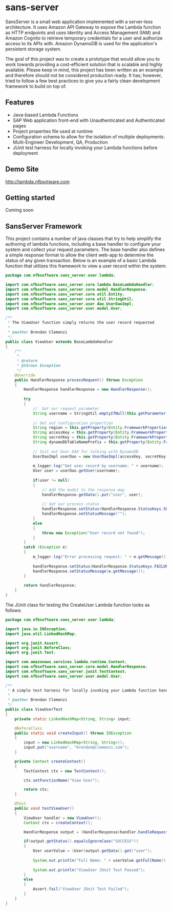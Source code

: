sans-server
==============

SansServer is a small web application implemented with a server-less architecture. It uses Amazon API Gateway to expose the Lambda function as HTTP endpoints and uses Identity and Access Management (IAM) and Amazon Cognito to retrieve temporary credentials for a user and authorize access to its APIs with.  Amazon DynamoDB is used for the application's persistent storage system.

The goal of this project was to create a prototype that would allow you to work towards providing a cost-efficient solution that is scalable and highly available.  Please keep in mind, this project has been written as an example and therefore should not be considered production ready.  It has; however, tried to follow a few best practices to give you a fairly clean development framework to build on top of.

Features
--------

  * Java-based Lambda Functions
  * SAP Web application front-end with Unauthenticated and Authenticated pages
  * Project properties file used at runtime
  * Configuration schema to allow for the isolation of multiple deployments:  Multi-Engineer Development, QA, Production
  * JUnit test harness for locally invoking your Lambda functions before deployment
  
Demo Site
---------------
http://lambda.nfbsotware.com

Getting started
---------------
Coming soon

SansServer Framework
---------------
This project contains a number of java classes that try to help simplify the authoring of lambda functions, including a base handler to configure your system and collect your request parameters.  The base handler also defines a simple response format to allow the client web-app to determine the status of any given transaction.  Below is an example of a basic Lambda function that utilizes this framework to view a user record within the system:

```java
package com.nfbsoftware.sans_server.user.lambda;

import com.nfbsoftware.sans_server.core.lambda.BaseLambdaHandler;
import com.nfbsoftware.sans_server.core.model.HandlerResponse;
import com.nfbsoftware.sans_server.core.util.Entity;
import com.nfbsoftware.sans_server.core.util.StringUtil;
import com.nfbsoftware.sans_server.user.dao.UserDaoImpl;
import com.nfbsoftware.sans_server.user.model.User;

/**
 * The ViewUser function simply returns the user record requested
 * 
 * @author Brendan Clemenzi
 */
public class ViewUser extends BaseLambdaHandler
{
    /**
     * 
     * @return
     * @throws Exception
     */
    @Override
    public HandlerResponse processRequest() throws Exception
    {
        HandlerResponse handlerResponse = new HandlerResponse();
        
        try
        {
        	//  Get our request parameter
            String username = StringUtil.emptyIfNull(this.getParameter("username"));
            
            // Get out configuration properties
            String region = this.getProperty(Entity.FrameworkProperties.AWS_REGION);
            String accessKey = this.getProperty(Entity.FrameworkProperties.AWS_ACCESS_KEY);
            String secretKey = this.getProperty(Entity.FrameworkProperties.AWS_SECRET_KEY);
            String dynamoDbTableNamePrefix = this.getProperty(Entity.FrameworkProperties.AWS_DYNAMODB_TABLE_NAME_PREFIX);
            
            // Init out User DAO for talking with DynamoDB
            UserDaoImpl userDao = new UserDaoImpl(accessKey, secretKey, region, dynamoDbTableNamePrefix);
            
            m_logger.log("Get user record by username: " + username);
            User user = userDao.getUser(username);
            
            if(user != null)
            {
                // Add the model to the response map
                handlerResponse.getData().put("user", user);
                
                // Set our process status
                handlerResponse.setStatus(HandlerResponse.StatusKeys.SUCCESS);
                handlerResponse.setStatusMessage("");
            }
            else
            {
                throw new Exception("User record not found");
            }
        }
        catch (Exception e)
        {
            m_logger.log("Error processing request: " + e.getMessage());
            
            handlerResponse.setStatus(HandlerResponse.StatusKeys.FAILURE);
            handlerResponse.setStatusMessage(e.getMessage());
        }
        
        return handlerResponse;
    }
}
```

The JUnit class for testing the CreateUser Lambda function looks as follows:

```java
package com.nfbsoftware.sans_server.user.lambda;

import java.io.IOException;
import java.util.LinkedHashMap;

import org.junit.Assert;
import org.junit.BeforeClass;
import org.junit.Test;

import com.amazonaws.services.lambda.runtime.Context;
import com.nfbsoftware.sans_server.core.model.HandlerResponse;
import com.nfbsoftware.sans_server.junit.TestContext;
import com.nfbsoftware.sans_server.user.model.User;

/**
 * A simple test harness for locally invoking your Lambda function handler.
 * 
 * @author Brendan Clemenzi
 */
public class ViewUserTest
{
    private static LinkedHashMap<String, String> input;

    @BeforeClass
    public static void createInput() throws IOException
    {
        input = new LinkedHashMap<String, String>();
        input.put("username", "brendan@clemenzi.com");
    }

    private Context createContext()
    {
        TestContext ctx = new TestContext();

        ctx.setFunctionName("View User");

        return ctx;
    }

    @Test
    public void testViewUser()
    {
        ViewUser handler = new ViewUser();
        Context ctx = createContext();

        HandlerResponse output = (HandlerResponse)handler.handleRequest(input, ctx);

        if(output.getStatus().equalsIgnoreCase("SUCCESS")) 
        {
            User userValue = (User)output.getData().get("user");
            
            System.out.println("Full Name: " + userValue.getFullName());
            
            System.out.println("ViewUser JUnit Test Passed");
        }
        else
        {
            Assert.fail("ViewUser JUnit Test Failed");
        }
    }
}
```


